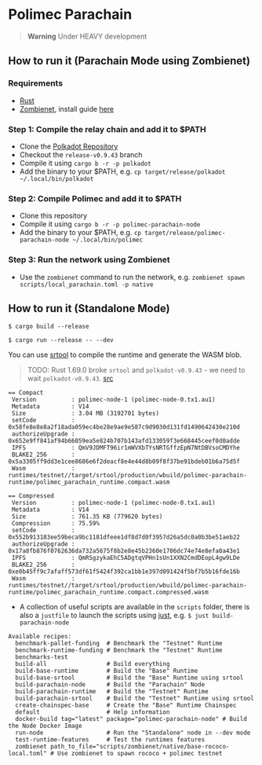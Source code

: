 # Polimec Parachain <!-- omit in toc -->

> **Warning** Under HEAVY development

## How to run it (Parachain Mode using Zombienet)

### Requirements

- [Rust](https://rustup.rs/)
- [Zombienet](https://github.com/paritytech/zombienet), install guide
  [here](https://paritytech.github.io/zombienet/install.html)

### Step 1: Compile the relay chain and add it to $PATH

- Clone the [Polkadot Repository](https://github.com/paritytech/polkadot)
- Checkout the `release-v0.9.43` branch
- Compile it using `cargo b -r -p polkadot`
- Add the binary to your $PATH, e.g.
  `cp target/release/polkadot ~/.local/bin/polkadot`

### Step 2: Compile Polimec and add it to $PATH

- Clone this repository
- Compile it using `cargo b -r -p polimec-parachain-node`
- Add the binary to your $PATH, e.g.
  `cp target/release/polimec-parachain-node ~/.local/bin/polimec`

### Step 3: Run the network using Zombienet

- Use the `zombienet` command to run the network, e.g.
  `zombienet spawn scripts/local_parachain.toml -p native`

## How to run it (Standalone Mode)

```
$ cargo build --release
```

```
$ cargo run --release -- --dev
```

You can use [srtool](https://github.com/paritytech/srtool) to compile the
runtime and generate the WASM blob.
> TODO: Rust 1.69.0 broke `srtool` and `polkadot-v0.9.43` - we need to wait `polkadot-v0.9.43`. [src](https://github.com/paritytech/srtool/issues/62)

```
== Compact
 Version          : polimec-node-1 (polimec-node-0.tx1.au1)
 Metadata         : V14
 Size             : 3.04 MB (3192701 bytes)
 setCode          : 0x58fe8e8e8a2f18ada059ec4be28e9ae9e587c9d9030d131fd1490642430e210d
 authorizeUpgrade : 0x652e9ff841af94b66059ea5e824b707b143afd133059f3e668445ceef0d0adde
 IPFS             : QmV9JDMFT96ir1mWVXbTYsNRTGffzEpN7NtDBVsoCMDYhe
 BLAKE2_256       : 0x5a3305ff9dd3e1cee8686e6f2deacf8e4e44d8b09f8f37be91bdeb01b6a75d5f
 Wasm             : runtimes/testnet//target/srtool/production/wbuild/polimec-parachain-runtime/polimec_parachain_runtime.compact.wasm

== Compressed
 Version          : polimec-node-1 (polimec-node-0.tx1.au1)
 Metadata         : V14
 Size             : 761.35 KB (779620 bytes)
 Compression      : 75.59%
 setCode          : 0x552b913183ee59beca9bc1181dfeee1df8d7d0f3957d26a5dc0a0b3be51aeb22
 authorizeUpgrade : 0x17a8fb876f0762636da732a5675f8b2e8e45b2360e1706dc74e74e8efa0a43e1
 IPFS             : QmRSgzykaEhC5ADgtqVPHn1sUn1XXN2CmdDEopL4gw9LDe
 BLAKE2_256       : 0xe0b45ff9c7afaff573df61f5424f392ca1bb1e397d091424f5bf7b5b16fde16b
 Wasm             : runtimes/testnet//target/srtool/production/wbuild/polimec-parachain-runtime/polimec_parachain_runtime.compact.compressed.wasm
```

- A collection of useful scripts are available in the `scripts` folder, there is
  also a `justfile` to launch the scripts using
  [just](https://github.com/casey/just), e.g. `$ just build-parachain-node`

```
Available recipes:
  benchmark-pallet-funding  # Benchmark the "Testnet" Runtime
  benchmark-runtime-funding # Benchmark the "Testnet" Runtime
  benchmarks-test
  build-all                 # Build everything
  build-base-runtime        # Build the "Base" Runtime
  build-base-srtool         # Build the "Base" Runtime using srtool
  build-parachain-node      # Build the "Parachain" Node
  build-parachain-runtime   # Build the "Testnet" Runtime
  build-parachain-srtool    # Build the "Testnet" Runtime using srtool
  create-chainspec-base     # Create the "Base" Runtime Chainspec
  default                   # Help information
  docker-build tag="latest" package="polimec-parachain-node" # Build the Node Docker Image
  run-node                  # Run the "Standalone" node in --dev mode
  test-runtime-features     # Test the runtimes features
  zombienet path_to_file="scripts/zombienet/native/base-rococo-local.toml" # Use zombienet to spawn rococo + polimec testnet
```
